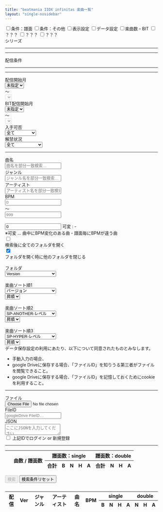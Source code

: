 ```yaml
---
title: "beatmania IIDX infinitas 楽曲一覧"
layout: "single-nosidebar"
---
```


<!--
<div id="ret"></div>

<p>Drive API Quickstart</p>

Add buttons to initiate auth sequence and sign out
<button id="authorize_button" style="display: none;">Authorize</button>
<button id="signout_button" style="display: none;">Sign Out</button>
<button id="get_button">Get File</button>

<pre id="content" style="white-space: pre-wrap;"></pre>
-->

<link rel="stylesheet" href="./musics.css">
<script type="text/javascript" src="https://cdn.jsdelivr.net/npm/jquery@3.5.1/dist/jquery.min.js"></script>
<script type="text/javascript" src="./scripts/musics.js"></script>
<script type="text/javascript" src="./musiclist.js"></script>
<script type="text/javascript" src="https://apis.google.com/js/api.js" async defer
    onload="this.onload=function(){};handleClientLoad()"
    onreadystatechange="if (this.readyState === 'complete') this.onload()">
</script>

<div id="toastbox"></div>

<div id="musicsearch" class="table-outer">
    <input id="formtab-1" name="formtab" class="formtabinput" type="checkbox" value="1" data-checkgroup="formtab" /><label for="formtab-1" class="tab_item">条件：譜面</label>
    <input id="formtab-2" name="formtab" class="formtabinput" type="checkbox" value="2" data-checkgroup="formtab" /><label for="formtab-2" class="tab_item">条件：その他</label>
    <input id="formtab-3" name="formtab" class="formtabinput" type="checkbox" value="3" data-checkgroup="formtab" /><label for="formtab-3" class="tab_item">表示設定</label>
    <input id="formtab-4" name="formtab" class="formtabinput" type="checkbox" value="4" data-checkgroup="formtab" /><label for="formtab-4" class="tab_item">データ設定</label>
    <input id="formtab-5" name="formtab" class="formtabinput" type="checkbox" value="5" data-checkgroup="formtab" /><label for="formtab-5" class="tab_item">楽曲数・BIT</label>
    <input id="formtab-6" name="formtab" class="formtabinput" type="checkbox" value="6" data-checkgroup="formtab" /><label for="formtab-6" class="tab_item">？？？</label>
    <input id="formtab-7" name="formtab" class="formtabinput" type="checkbox" value="7" data-checkgroup="formtab" /><label for="formtab-7" class="tab_item">？？？</label>
    <input id="formtab-8" name="formtab" class="formtabinput" type="checkbox" value="8" data-checkgroup="formtab" /><label for="formtab-8" class="tab_item">？？？</label>
    <div id="formtab-1_content" class="tab_content">
        <div id="scorefilterbox"></div>
    </div>
    <div id="formtab-2_content" class="tab_content">
        <div class="inblock fieldname">シリーズ</div>
        <div id="changeselect-series-ALL" class="changeselect"></div>
        <div id="changeselect-series-CS" class="changeselect"></div>
        <hr class="clearfix" />
        <div id="seriesbox"></div>
        <hr class="clearfix" />
        <div class="inblock fieldname">配信条件</div>
        <div id="changeselect-releasetype-ALL" class="changeselect"></div>
        <div id="changeselect-releasetype-championship" class="changeselect"></div>
        <div id="changeselect-releasetype-Pack" class="changeselect"></div>
        <hr class="clearfix" />
        <div id="releasetypebox"></div>
        <hr class="clearfix" />
        <div class="clearfix">
            <div class="fieldname">配信開始月</div>
            <div class="releasedate-menu selectbutton inblock">
                <select id="releasedate-min" name="releasedate-min">
                    <option value="2000-01-01" selected>未指定</option>
                </select>
                <div></div>
            </div>
            <div class="inblock pad-lr5">～</div>
            <div class="releasedate-menu selectbutton inblock">
                <select id="releasedate-max" name="releasedate-max" disabled>
                </select>
                <div></div>
            </div>
        </div>
        <div class="clearfix">
            <div class="fieldname">BIT配信開始月</div>
            <div class="releasedate-menu selectbutton inblock">
                <select id="bitdate-min" name="bitdate-min">
                    <option value="2000-01-01" selected>未指定</option>
                </select>
                <div></div>
            </div>
            <div class="inblock pad-lr5">～</div>
            <div class="releasedate-menu selectbutton inblock">
                <select id="bitdate-max" name="bitdate-max" disabled>
                </select>
                <div></div>
            </div>
        </div>
        <div class="clearfix">
            <div class="fieldname">入手可否</div>
            <div class="selectbutton inblock">
                <select id="available" name="available">
                    <option value="ALL" selected>全て</option>
                    <option value="yes">現在入手可能</option>
                    <option value="no">現在入手不可</option>
                </select>
                <div></div>
            </div>
        </div>
        <div class="clearfix">
            <div class="fieldname">解禁状況</div>
            <div class="selectbutton inblock">
                <select id="unlocked" name="unlocked">
                    <option value="ALL" selected>全て</option>
                    <option value="yes">全譜面解禁済</option>
                    <option value="partiallyyes">1譜面以上解禁済</option>
                    <option value="partially">解禁中</option>
                    <option value="partiallyno">1譜面以上未解禁</option>
                    <option value="no">未解禁</option>
                </select>
                <div></div>
            </div>
        </div>
        <hr class="clearfix" />
        <div class="clearfix">
            <div class="fieldname">曲名</div>
            <div class="inblock"><input id="title" name="title" type="text" placeholder="曲名を部分一致検索…" class="input-260" autocomplete="on" list="titlelist" /><datalist id="titlelist"></datalist></div>
        </div>
        <div class="clearfix">
            <div class="fieldname">ジャンル</div>
            <div class="inblock"><input id="genre" name="genre" type="text" placeholder="ジャンル名を部分一致検索…" class="input-260" autocomplete="on" list="genrelist" /><datalist id="genrelist"></datalist></div>
        </div>
        <div class="clearfix">
            <div class="fieldname">アーティスト</div>
            <div class="inblock"><input id="artist" name="artist" type="text" placeholder="アーティスト名を部分一致検索…" class="input-260" autocomplete="on" list="artistlist" /><datalist id="artistlist"></datalist></div>
        </div>
        <div class="clearfix">
            <div class="fieldname">BPM</div>
            <div class="notes-menu"><input id="opt_bpm_min" name="opt_bpm_min" type="text" placeholder="0" class="input-60" /></div>
            <div class="inblock pad-lr5">～</div>
            <div class="notes-menu"><input id="opt_bpm_max" name="opt_bpm_max" type="text" placeholder="999" class="input-60" /></div>
            <div class="inblock pad-lr5">&nbsp;</div>
            <div class="vname bpm_opt">
                <input id="opt_bpm_changing" name="opt_bpm_changing" type="number" class="opt hidden" value="0" />
                <label for="opt_bpm_changing">可変&nbsp;:&nbsp;-</label>
            </div>
        </div>
        <div class="clearfix"><span>※可変 … 曲中にBPM変化のある曲・譜面毎にBPMが違う曲</span></div>
    </div>
    <div id="formtab-3_content" class="tab_content">
        <div class="clearfix">
            <div class="settings-check"><input id="searchopen" name="searchopen" type="checkbox" value="1" /></div>
            <div class="inblock"><label for="searchopen">検索後に全てのフォルダを開く</label></div>
        </div>
        <div class="clearfix">
            <div class="settings-check"><input id="singleopen" name="singleopen" type="checkbox" value="1" checked /></div>
            <div class="inblock"><label for="singleopen">フォルダを開く時に他のフォルダを閉じる</label></div>
        </div>
        <div class="clearfix">
            <div class="settings-check">&nbsp;</div>
            <div class="fieldname">フォルダ</div>
            <div class="inblock selectbutton">
                <select id="search-folder" name="search-folder">
                    <option value="VER" selected>Version</option>
                    <option value="SPNLV">SP-NORMAL-レベル</option>
                    <option value="SPHLV">SP-HYPER-レベル</option>
                    <option value="SPALV">SP-ANOTHER-レベル</option>
                    <option value="DPNLV">DP-NORMAL-レベル</option>
                    <option value="DPHLV">DP-HYPER-レベル</option>
                    <option value="DPALV">DP-ANOTHER-レベル</option>
                    <option value="SPNNOTES">SP-NORMAL-ノート数</option>
                    <option value="SPHNOTES">SP-HYPER-ノート数</option>
                    <option value="SPANOTES">SP-ANOTHER-ノート数</option>
                    <option value="DPNNOTES">DP-NORMAL-ノート数</option>
                    <option value="DPHNOTES">DP-HYPER-ノート数</option>
                    <option value="DPANOTES">DP-ANOTHER-ノート数</option>
                    <option value="BPM">BPM</option>
                    <option value="RELT">配信条件</option>
                    <option value="RELY">リリース年</option>
                    <option value="RELYM">リリース月</option>
                    <option value="BITY">BIT解禁年</option>
                    <option value="BITYM">BIT解禁月</option>
                </select>
                <div></div>
            </div>
        </div>
        <div class="clearfix">
            <div class="settings-check">&nbsp;</div>
            <div class="fieldname">楽曲ソート順1</div>
            <div class="inblock selectbutton">
                <select id="search-sort1" name="search-sort1" class="search-sort">
                    <option value="TITLE">曲名</option>
                    <option value="ARTIST">アーティスト名</option>
                    <option value="GENRE">ジャンル名</option>
                    <option value="BPM">BPM</option>
                    <option value="VERSION" selected>バージョン</option>
                    <option value="RELEASE">リリース日</option>
                    <option value="BITDATE">BIT解禁日</option>
                    <option value="SPNLV">SP-NORMAL-レベル</option>
                    <option value="SPHLV">SP-HYPER-レベル</option>
                    <option value="SPALV">SP-ANOTHER-レベル</option>
                    <option value="DPNLV">DP-NORMAL-レベル</option>
                    <option value="DPHLV">DP-HYPER-レベル</option>
                    <option value="DPALV">DP-ANOTHER-レベル</option>
                    <option value="SPNNOTES">SP-NORMAL-ノート数</option>
                    <option value="SPHNOTES">SP-HYPER-ノート数</option>
                    <option value="SPANOTES">SP-ANOTHER-ノート数</option>
                    <option value="DPNNOTES">DP-NORMAL-ノート数</option>
                    <option value="DPHNOTES">DP-HYPER-ノート数</option>
                    <option value="DPANOTES">DP-ANOTHER-ノート数</option>
                </select>
                <div></div>
                <select id="search-sort-order1" name="search-sort-order1" class="search-sort-order">
                    <option value="UP" selected>昇順</option>
                    <option value="DOWN">降順</option>
                </select>
                <div></div>
            </div>
        </div>
        <div class="clearfix">
            <div class="settings-check">&nbsp;</div>
            <div class="fieldname">楽曲ソート順2</div>
            <div class="inblock selectbutton">
                <select id="search-sort2" name="search-sort2" class="search-sort">
                    <option value="TITLE">曲名</option>
                    <option value="ARTIST">アーティスト名</option>
                    <option value="GENRE">ジャンル名</option>
                    <option value="BPM">BPM</option>
                    <option value="VERSION">バージョン</option>
                    <option value="RELEASE">リリース日</option>
                    <option value="BITDATE">BIT解禁日</option>
                    <option value="SPNLV">SP-NORMAL-レベル</option>
                    <option value="SPHLV">SP-HYPER-レベル</option>
                    <option value="SPALV" selected>SP-ANOTHER-レベル</option>
                    <option value="DPNLV">DP-NORMAL-レベル</option>
                    <option value="DPHLV">DP-HYPER-レベル</option>
                    <option value="DPALV">DP-ANOTHER-レベル</option>
                    <option value="SPNNOTES">SP-NORMAL-ノート数</option>
                    <option value="SPHNOTES">SP-HYPER-ノート数</option>
                    <option value="SPANOTES">SP-ANOTHER-ノート数</option>
                    <option value="DPNNOTES">DP-NORMAL-ノート数</option>
                    <option value="DPHNOTES">DP-HYPER-ノート数</option>
                    <option value="DPANOTES">DP-ANOTHER-ノート数</option>
                </select>
                <div></div>
                <select id="search-sort-order2" name="search-sort-order2" class="search-sort-order">
                    <option value="UP" selected>昇順</option>
                    <option value="DOWN">降順</option>
                </select>
                <div></div>
            </div>
        </div>
        <div class="clearfix">
            <div class="settings-check">&nbsp;</div>
            <div class="fieldname">楽曲ソート順3</div>
            <div class="inblock selectbutton">
                <select id="search-sort3" name="search-sort3" class="search-sort">
                    <option value="TITLE">曲名</option>
                    <option value="ARTIST">アーティスト名</option>
                    <option value="GENRE">ジャンル名</option>
                    <option value="BPM">BPM</option>
                    <option value="VERSION">バージョン</option>
                    <option value="RELEASE">リリース日</option>
                    <option value="BITDATE">BIT解禁日</option>
                    <option value="SPNLV">SP-NORMAL-レベル</option>
                    <option value="SPHLV" selected>SP-HYPER-レベル</option>
                    <option value="SPALV">SP-ANOTHER-レベル</option>
                    <option value="DPNLV">DP-NORMAL-レベル</option>
                    <option value="DPHLV">DP-HYPER-レベル</option>
                    <option value="DPALV">DP-ANOTHER-レベル</option>
                    <option value="SPNNOTES">SP-NORMAL-ノート数</option>
                    <option value="SPHNOTES">SP-HYPER-ノート数</option>
                    <option value="SPANOTES">SP-ANOTHER-ノート数</option>
                    <option value="DPNNOTES">DP-NORMAL-ノート数</option>
                    <option value="DPHNOTES">DP-HYPER-ノート数</option>
                    <option value="DPANOTES">DP-ANOTHER-ノート数</option>
                </select>
                <div></div>
                <select id="search-sort-order3" name="search-sort-order3" class="search-sort-order">
                    <option value="UP" selected>昇順</option>
                    <option value="DOWN">降順</option>
                </select>
                <div></div>
            </div>
        </div>
    </div>
    <div id="formtab-4_content" class="tab_content">
        <div class="clearfix">
            <div>
            データ保存設定の利用にあたり、以下について同意されたものとみなします。<br />
            <ul>
                <li>手動入力の場合、</li>
                <li>google Driveに保存する場合、「ファイルID」を知りうる第三者がファイルを閲覧できること。</li>
                <li>google Driveに保存する場合、「ファイルID」を記憶しておくためにcookieを利用すること。</li>
            </ul>
            </div>
        </div>
        <hr class="clearfix" />
        <div class="clearfix">
            <div class="fieldname">ファイル</div>
            <div class="inblock"><input id="localfile" name="localfile" type="file" placeholder="JSONファイルを指定…" class="input-200" /></div>
        </div>
        <div class="clearfix">
            <div class="fieldname">FileID</div>
            <div class="inblock"><input id="gdid" name="gdid" type="text" placeholder="googleDrive FileID…" class="input-200" /></div>
        </div>
        <div class="clearfix">
            <div class="fieldname"></div><div id="json-message" class="inblock"></div>
        </div>
        <div class="clearfix height-8">
            <div class="fieldname">JSON</div>
            <div class="inblock wide height-8"><textarea id="userjsonarea" name="userjsonarea" placeholder="ここにJSONを入力してください…" class="textarea-100p"></textarea></div>
        </div>
        <div class="clearfix">
            <input id="setmyid" name="setmyid" type="checkbox" class="hidden" />
            <label for="setmyid">上記IDでログイン or 新規登録</label>
        </div>
        <!-- <hr class="clearfix sg2" />
        <div class="clearfix sg2 rival">
            <div class="fieldname">ライバル1</div>
            <div class="inblock"><input id="rival1" name="rival1" type="text" placeholder="ライバルのID…" class="input-200" disabled /></div>
        </div>
        <div class="clearfix sg2 rival">
            <div class="fieldname">┗参照パス</div>
            <div class="inblock"><input id="rival1pass" name="rival1pass" type="text" placeholder="ライバルの参照パス…" class="input-200" disabled /></div>
        </div>
        <hr class="clearfix sg2" />
        <div class="clearfix sg2 rival">
            <div class="fieldname">ライバル2</div>
            <div class="inblock"><input id="rival2" name="rival2" type="text" placeholder="ライバルのID…" class="input-200" disabled /></div>
        </div>
        <div class="clearfix sg2 rival">
            <div class="fieldname">┗参照パス</div>
            <div class="inblock"><input id="rival2pass" name="rival2pass" type="text" placeholder="ライバルの参照パス…" class="input-200" disabled /></div>
        </div>
        <hr class="clearfix sg2" />
        <div class="clearfix sg2 rival">
            <div class="fieldname">ライバル3</div>
            <div class="inblock"><input id="rival3" name="rival3" type="text" placeholder="ライバルのID…" class="input-200" disabled /></div>
        </div>
        <div class="clearfix sg2 rival">
            <div class="fieldname">┗参照パス</div>
            <div class="inblock"><input id="rival3pass" name="rival3pass" type="text" placeholder="ライバルの参照パス…" class="input-200" disabled /></div>
        </div>
        <hr class="clearfix sg2" />
        <div class="clearfix sg2 rival">
            <div class="fieldname">ライバル4</div>
            <div class="inblock"><input id="rival4" name="rival4" type="text" placeholder="ライバルのID…" class="input-200" disabled /></div>
        </div>
        <div class="clearfix sg2 rival">
            <div class="fieldname">┗参照パス</div>
            <div class="inblock"><input id="rival4pass" name="rival4pass" type="text" placeholder="ライバルの参照パス…" class="input-200" disabled /></div>
        </div>
        <hr class="clearfix sg2" />
        <div class="clearfix sg2 rival">
            <div class="fieldname">ライバル5</div>
            <div class="inblock"><input id="rival5" name="rival5" type="text" placeholder="ライバルのID…" class="input-200" disabled /></div>
        </div>
        <div class="clearfix sg2 rival">
            <div class="fieldname">┗参照パス</div>
            <div class="inblock"><input id="rival5pass" name="rival5pass" type="text" placeholder="ライバルの参照パス…" class="input-200" disabled /></div>
        </div>
        <div class="clearfix sg2 rival">
            <input id="setrivalid" name="setmyid" type="checkbox" class="hidden" disabled />
            <label for="setrivalid">ライバル情報更新</label>
        </div> -->
        <hr class="sg2 clearfix" />
        <div id="purchasebox" class="sg2 purchase"></div>
    </div>
    <div id="formtab-5_content" class="table-outer tab_content">
        <div class="info-lastupdated"></div>
        <table class="infotable">
            <colgroup span="1" class="section1"></colgroup>
            <colgroup span="1" class="section2"></colgroup>
            <colgroup span="1" class="total"></colgroup>
            <colgroup span="5" class="scoreinfo single"></colgroup>
            <colgroup span="4" class="scoreinfo double"></colgroup>
            <thead>
                <tr>
                    <th rowspan="2" colspan="2">&nbsp;</th>
                    <th rowspan="2" class="total">曲数 / 譜面数</th>
                    <th colspan="5" class="sp">譜面数：single</th>
                    <th colspan="4" class="dp">譜面数：double</th>
                </tr>
                <tr>
                    <th class="sp level all">合計</th>
                    <th class="sp level spb">B</th>
                    <th class="sp level spn">N</th>
                    <th class="sp level sph">H</th>
                    <th class="sp level spa">A</th>
                    <th class="dp level all">合計</th>
                    <th class="dp level dpn">N</th>
                    <th class="dp level dph">H</th>
                    <th class="dp level dpa">A</th>
                </tr>
            </thead>
        </table>
    </div>
</div>

<form id="searchbuttonform" enctype="application/x-www-form-urlencoded" onsubmit="return false;">
    <div class="buttons center">
        <input id="filter-button" name="filter-button" type="submit" value="検索" form="musicsearch" disabled />
        <input id="formreset" name="formreset" type="reset" value="検索条件リセット" />
    </div>
</form>

<div id="debug"></div>
<div id="search-init"></div>
<div id="search-message"></div>

<div class="table-outer">
    <table class="musiclist">
        <caption></caption>
        <colgroup span="1" class="release"></colgroup>
        <colgroup span="1" class="version"></colgroup>
        <colgroup span="4" class="musicinfo"></colgroup>
        <colgroup span="4" class="scoreinfo single"></colgroup>
        <colgroup span="3" class="scoreinfo double"></colgroup>
        <thead>
            <tr>
                <th rowspan="2" class="release">配信</th>
                <th rowspan="2" class="version">Ver</th>
                <th rowspan="2" class="genre">ジャンル</th>
                <th rowspan="2" class="artist">アーティスト</th>
                <th rowspan="2" class="title">曲名</th>
                <th rowspan="2" class="bpm">BPM</th>
                <th colspan="4" class="sp">single</th>
                <th colspan="3" class="dp">double</th>
            </tr>
            <tr>
                <th class="sp level spb">B</th>
                <th class="sp level spn">N</th>
                <th class="sp level sph">H</th>
                <th class="sp level spa">A</th>
                <th class="dp level dpn">N</th>
                <th class="dp level dph">H</th>
                <th class="dp level dpa">A</th>
            </tr>
        </thead>
    </table>
</div>